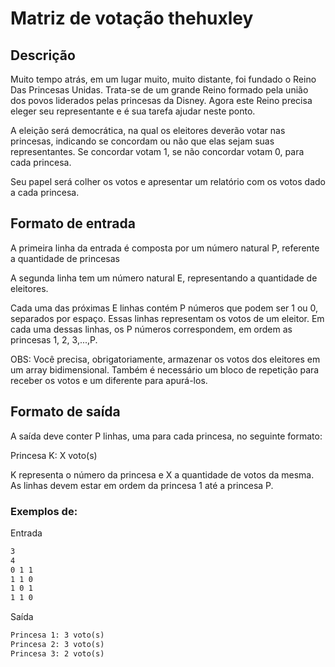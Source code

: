 # Matriz de votação thehuxley
## Descrição

Muito tempo atrás, em um lugar muito, muito distante, foi fundado o Reino Das Princesas Unidas. Trata-se de um grande Reino formado pela união dos povos liderados pelas princesas da Disney. Agora este Reino precisa eleger seu representante e é sua tarefa ajudar neste ponto.

A eleição será democrática, na qual os eleitores deverão votar nas princesas, indicando se concordam ou não que elas sejam suas representantes. Se concordar votam 1, se não concordar votam 0, para cada princesa.

Seu papel será colher os votos e apresentar um relatório com os votos dado a cada princesa.

## Formato de entrada

A primeira linha da entrada é composta por um número natural P, referente a quantidade de princesas

A segunda linha tem um número natural E, representando a quantidade de eleitores.

Cada uma das próximas E linhas contém P números que podem ser 1 ou 0, separados por espaço. Essas linhas representam os votos de um eleitor. Em cada uma dessas linhas, os P números correspondem, em ordem as princesas 1, 2, 3,...,P.

OBS: Você precisa, obrigatoriamente, armazenar os votos dos eleitores em um array bidimensional. Também é necessário um bloco de repetição para receber os votos e um diferente para apurá-los.

## Formato de saída

A saída deve conter P linhas, uma para cada princesa, no seguinte formato:

Princesa K: X voto(s)

K representa o número da princesa e X a quantidade de votos da mesma. As linhas devem estar em ordem da princesa 1 até a princesa P.

### Exemplos de:

Entrada
```txt
3
4
0 1 1
1 1 0
1 0 1
1 1 0
```
Saída
```txt
Princesa 1: 3 voto(s)
Princesa 2: 3 voto(s)
Princesa 3: 2 voto(s)
```
